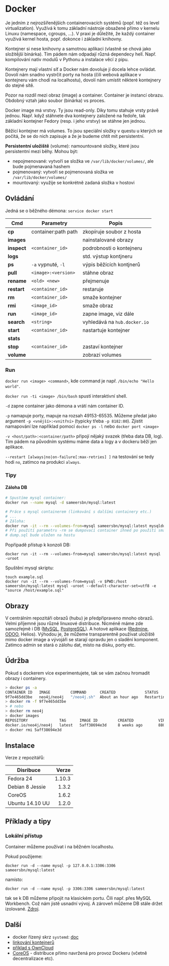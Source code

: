 
Docker
======

Je jedním z nejrozšířenějších containerovacích systémů (popř. též os level virtualization). Využívá k tomu základní nástroje obsažené přímo v kernelu Linuxu (namespace, cgroups, ...). V praxi je důležité, že každý container využivá kernel hosta, popř. dokonce i základní knihovny.

Kontejner si nese knihovny a samotnou aplikaci (vlastně se chová jako složitější binárka). Tím pádem nám odpadají různá dependecy hell. Např. kompilování nativ modulů v Pythonu a instalace věcí z pipu.

Kontejnery mají vlastní síť a Docker nám dovoluje jí docela lehce ovládat. Dovolí nám snadno vystrčit porty na hosta (čili webová aplikace v kontejneru vám chodí na localhostu), dovolí nám umístit některé kontejnery do stejné sítě.

Pozor na rozdíl mezi obraz (image) a container. Container je instancí obrazu.
Obdobný vztah jako soubor (binárka) vs proces.

Docker image má vrstvy. Ty jsou read-only. Díky tomu stahuje vrsty právě jednou. Např. když stáhnete dva kontejnery založené na fedoře, tak základní kontejner Fedory (resp. i jeho vrstvy) se stáhne jen jednou.

Běžící kontejner má volumes. To jsou speciální složky v questu u kterých se počítá, že se do nich zapisuje a že je budeme chtít mít persistentní.

**Persistentní uložiště** (volume): namountované složky, které jsou persistentní mezi běhy. Mohou být:
 * nepojmenované: vytvoří se složka ve `/var/lib/docker/volumes/`, ale bude pojmenavaná hashem
 * pojmenovaný: vytvoří se pojmenovaná složka ve `/var/lib/docker/volumes/`
 * mountovaný: využije se konkrétně zadaná složka v hostovi


Ovládání
--------

Jedná se o běžného démona: `service docker start`


| Cmd         | Parametry           | Popis                        |
|-------------|---------------------|------------------------------|
| **cp**      | container:path path | zkopíruje soubor z hosta     |
| **images**  |                     | nainstalované obrazy         |
| **inspect** | `<container_id>`    | podrobnosti o kontejneru     |
| **logs**    |                     | std. výstup kontjneru        |
| **ps**      | `-a` vypnuté, `-l`  | výpis běžících kontjnerů     |
| **pull**    | `<image>:<version>` | stáhne obraz                 |
| **rename**  | `<old> <new>`       | přejmenuje                   |
| **restart** | `<container_id>`    | restaruje                    |
| **rm**      | `<container_id>`    | smaže kontejner              |
| **rmi**     | `<image_id>`        | smaže obraz                  |
| **run**     | `<image_id>`        | zapne image, viz dále        |
| **search**  | `<string>`          | vyhledává na `hub.docker.io` |
| **start**   | `<container_id>`    | nastartuje kontejner         |
| **stats**   |                     |                              |
| **stop**    | `<container_id>`    | zastaví kontejner            |
| **volume**  |                     | zobrazí volumes              |


### Run

`docker run <image> <command>`, kde command je např. `/bin/echo "Hello world"`.

`docker run -ti <image> /bin/bash` spustí interaktivní shell.

`-d` zapne container jako démona a vrátí nám container ID.

`-p` namapuje porty, mapuje na rozsah 49153-65535. 
Můžeme předat jako argument `-p <vnější>:<vnitřní>` (typicky třeba `-p 8182:80`).
Zjistit namapování lze například pomocí `docker ps -l` nebo `docker port <image>`

`-v <host/path>:<container/path>` připojí nějaký svazek (třeba data DB, log). 
Tím pádem na původním systému máme data a logy a v dockeru běží jen aplikace.

`--restart [always|no|on-failure[:max-retries] ]` na testování se tedy hodi `no`,
zatímco na produkci `always`.


### Tipy

#### Záloha DB


```bash
# Spustíme mysql container:
docker run --name mysql -d sameersbn/mysql:latest

# Práce s mysql containerem (linkování s dalšími containery etc.)
# ...
# Záloha:
docker run -it --rm --volumes-from=mysql sameersbn/mysql:latest mysqldump <db> <table> > dump.sql
# Při použití parametru -rm se dumpovací container ihned po použití smaže
# dump.sql bude uložen na hostu
```

Popřípadě přístup k konzoli DB:

```
docker run -it --rm --volumes-from=mysql sameersbn/mysql:latest mysql -uroot
```

Spuštění mysql skriptu:
```
touch example.sql
docker run -it --rm --volumes-from=mysql -v $PWD:/host sameersbn/mysql:latest mysql -uroot --default-character-set=utf8 -e "source /host/example.sql"
```


Obrazy
------

V centrálním repozitáři obrazů (hubu) je předpřipraveno mnoho obrazů. Velmi příjemné jsou různé linuxové distribuce. Nicméně máme zde samozřejmě i DB ([MySQL][mysql], [PostgreSQL][postgre]). A hotové aplikace ([Redmine][redmine], [ODOO][odoo], Helios). Výhodou je, že můžeme transparentně používat uložiště mimo docker image a vývojáři se starají opravdu jen o sladění komponent. Zatímco admin se stará o zálohu dat, místo na disku, porty etc.


Údržba
------

Pokud s dockerem více experimentujete, tak se vám začnou hromadit obrazy i containery.

```bash
> docker ps -a
CONTAINER ID   IMAGE         COMMAND      CREATED             STATUS                         PORTS                    NAMES
9f7e465dd3be   neo4j/neo4j   "/neo4j.sh"  About an hour ago   Restarting (0) 1 seconds ago   0.0.0.0:8475->7473/tcp   neo4j
> docker rm -f 9f7e465dd3be
> # nebo 
> docker rm neo4j 
> docker images
REPOSITORY              TAG      IMAGE ID         CREATED           VIRTUAL SIZE
docker.io/neo4j/neo4j   latest   5aff38694e3d     8 weeks ago       880.8 MB
> docker rmi 5aff38694e3d
```

Instalace
---------

Verze z repozitářů:

| Disribuce       | Verze  |
|-----------------|-------:|
| Fedora 24       | 1.10.3 |
| Debian 8 Jessie |  1.3.2 |
| CoreOS          |  1.6.2 |
| Ubuntu 14.10 UU |  1.2.0 |


Příklady a tipy
---------------

### Lokální přístup

Container můžeme používat i na běžném localhostu.

Pokud použijeme:

```
docker run -d --name mysql -p 127.0.0.1:3306:3306 sameersbn/mysql:latest
```

namísto:

```
docker run -d --name mysql -p 3306:3306 sameersbn/mysql:latest
```

tak se k DB můžeme připojit na klasickém portu. Čili např. přes MySQL Workbench. Což nám jistě usnadní vývoj. A zároveň můžeme DB stále držet izolované. [Zdroj][s1].


Další
-----

* docker řízený skrz `systemd`: [doc][systemd]
* [linkování kontejnerů][link]
* [příklad s OwnCloud][exOwnCloud]
* [CoreOS][] - distribuce přímo navržená pro provoz Dockeru (včetně decentralizace etc).



[redmine]: https://registry.hub.docker.com/u/sameersbn/redmine/
[mysql]: https://github.com/sameersbn/docker-mysql
[postgre]: https://github.com/sameersbn/docker-postgresql
[mysql]: https://github.com/sameersbn/docker-mysql
[odoo]: https://registry.hub.docker.com/u/xcgd/odoo/
[systemd]: https://docs.docker.com/articles/systemd/
[link]: https://docs.docker.com/articles/ambassador_pattern_linking/
[exOwnCloud]: http://dischord.org/blog/2013/07/10/docker-and-owncloud/  
[s1]: http://serverfault.com/questions/565294/why-does-a-docker-container-running-a-server-expose-port-to-the-outside-world-ev
[coreos]: https://coreos.com

